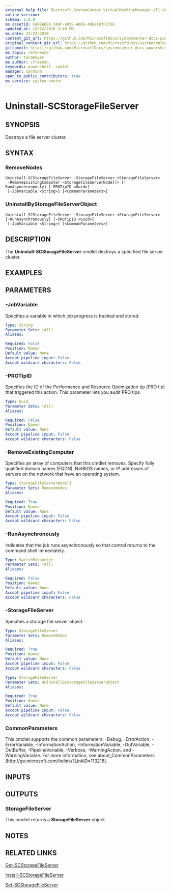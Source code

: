 ```yaml
---
external help file: Microsoft.SystemCenter.VirtualMachineManager.dll-Help.xml
online version: 
schema: 2.0.0
ms.assetid: C49EA8B3-3A8F-493E-A0D6-4D62107F2756
updated_at: 12/22/2016 3:49 PM
ms.date: 12/22/2016
content_git_url: https://github.com/MicrosoftDocs/systemcenter-docs-powershell/blob/master/systemcenter-cmdlets/SystemCenter2016/VirtualMachineManager/vlatest/Uninstall-SCStorageFileServer.md
original_content_git_url: https://github.com/MicrosoftDocs/systemcenter-docs-powershell/blob/master/systemcenter-cmdlets/SystemCenter2016/VirtualMachineManager/vlatest/Uninstall-SCStorageFileServer.md
gitcommit: https://github.com/MicrosoftDocs/systemcenter-docs-powershell/blob/8c8c20cafa5c1354636ca569508504b8373fce2c/systemcenter-cmdlets/SystemCenter2016/VirtualMachineManager/vlatest/Uninstall-SCStorageFileServer.md
ms.topic: reference
author: tarameyer
ms.author: cfreeman
keywords: powershell, cmdlet
manager: carmonm
open_to_public_contributors: true
ms.service: system-center
---
```


# Uninstall-SCStorageFileServer

## SYNOPSIS
Destroys a file server cluster.

## SYNTAX

### RemoveNodes
```
Uninstall-SCStorageFileServer -StorageFileServer <StorageFileServer>
 -RemoveExistingComputer <StorageFileServerNode[]> [-RunAsynchronously] [-PROTipID <Guid>]
 [-JobVariable <String>] [<CommonParameters>]
```

### UninstallByStorageFileServerObject
```
Uninstall-SCStorageFileServer -StorageFileServer <StorageFileServer> [-RunAsynchronously] [-PROTipID <Guid>]
 [-JobVariable <String>] [<CommonParameters>]
```

## DESCRIPTION
The **Uninstall-SCStorageFileServer** cmdlet destroys a specified file server cluster.

## EXAMPLES


## PARAMETERS

### -JobVariable
Specifies a variable in which job progress is tracked and stored.

```yaml
Type: String
Parameter Sets: (All)
Aliases: 

Required: False
Position: Named
Default value: None
Accept pipeline input: False
Accept wildcard characters: False
```

### -PROTipID
Specifies the ID of the Performance and Resource Optimization tip (PRO tip) that triggered this action.
This parameter lets you audit PRO tips.

```yaml
Type: Guid
Parameter Sets: (All)
Aliases: 

Required: False
Position: Named
Default value: None
Accept pipeline input: False
Accept wildcard characters: False
```

### -RemoveExistingComputer
Specifies an array of computers that this cmdlet removes.
Specify fully qualified domain names (FQDN), NetBIOS names, or IP addresses of servers on the network that have an operating system.

```yaml
Type: StorageFileServerNode[]
Parameter Sets: RemoveNodes
Aliases: 

Required: True
Position: Named
Default value: None
Accept pipeline input: False
Accept wildcard characters: False
```

### -RunAsynchronously
Indicates that the job runs asynchronously so that control returns to the command shell immediately.

```yaml
Type: SwitchParameter
Parameter Sets: (All)
Aliases: 

Required: False
Position: Named
Default value: None
Accept pipeline input: False
Accept wildcard characters: False
```

### -StorageFileServer
Specifies a storage file server object.

```yaml
Type: StorageFileServer
Parameter Sets: RemoveNodes
Aliases: 

Required: True
Position: Named
Default value: None
Accept pipeline input: False
Accept wildcard characters: False
```

```yaml
Type: StorageFileServer
Parameter Sets: UninstallByStorageFileServerObject
Aliases: 

Required: True
Position: Named
Default value: None
Accept pipeline input: False
Accept wildcard characters: False
```

### CommonParameters
This cmdlet supports the common parameters: -Debug, -ErrorAction, -ErrorVariable, -InformationAction, -InformationVariable, -OutVariable, -OutBuffer, -PipelineVariable, -Verbose, -WarningAction, and -WarningVariable. For more information, see about_CommonParameters (http://go.microsoft.com/fwlink/?LinkID=113216).

## INPUTS

## OUTPUTS

### StorageFileServer
This cmdlet returns a **StorageFileServer** object.

## NOTES

## RELATED LINKS

[Get-SCStorageFileServer](xref:SystemCenter2016/VirtualMachineManager/vlatest/Get-SCStorageFileServer.md)

[Install-SCStorageFileServer](xref:SystemCenter2016/VirtualMachineManager/vlatest/Install-SCStorageFileServer.md)

[Set-SCStorageFileServer](xref:SystemCenter2016/VirtualMachineManager/vlatest/Set-SCStorageFileServer.md)

